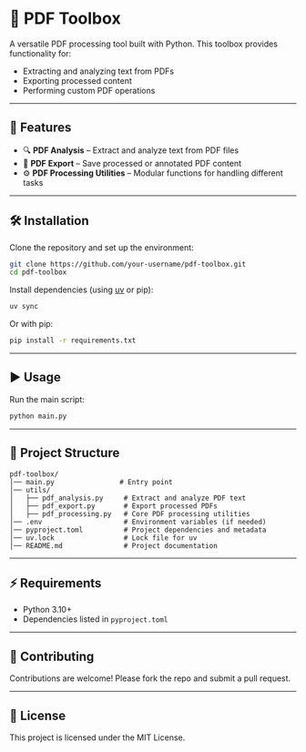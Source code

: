 # 📄 PDF Toolbox  

A versatile PDF processing tool built with Python. This toolbox provides functionality for:  
- Extracting and analyzing text from PDFs  
- Exporting processed content  
- Performing custom PDF operations  

---

## 🚀 Features
- 🔍 **PDF Analysis** – Extract and analyze text from PDF files  
- 📑 **PDF Export** – Save processed or annotated PDF content  
- ⚙️ **PDF Processing Utilities** – Modular functions for handling different tasks  

---

## 🛠️ Installation  

Clone the repository and set up the environment:  

```bash
git clone https://github.com/your-username/pdf-toolbox.git
cd pdf-toolbox
```

Install dependencies (using [uv](https://github.com/astral-sh/uv) or pip):  

```bash
uv sync
```

Or with pip:  

```bash
pip install -r requirements.txt
```

---

## ▶️ Usage  

Run the main script:  

```bash
python main.py
```

---

## 📂 Project Structure  

```
pdf-toolbox/
│── main.py                # Entry point
│── utils/
│   ├── pdf_analysis.py     # Extract and analyze PDF text
│   ├── pdf_export.py       # Export processed PDFs
│   ├── pdf_processing.py   # Core PDF processing utilities
│── .env                    # Environment variables (if needed)
│── pyproject.toml          # Project dependencies and metadata
│── uv.lock                 # Lock file for uv
│── README.md               # Project documentation
```

---

## ⚡ Requirements  
- Python 3.10+  
- Dependencies listed in `pyproject.toml`  

---

## 🤝 Contributing  
Contributions are welcome! Please fork the repo and submit a pull request.  

---

## 📜 License  
This project is licensed under the MIT License.  
